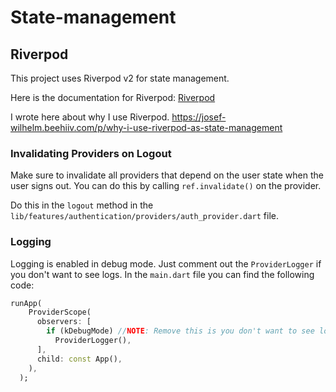 # State-management


## Riverpod

This project uses Riverpod v2 for state management.

Here is the documentation for Riverpod: [Riverpod](https://riverpod.dev/)

I wrote here about why I use Riverpod. 
https://josef-wilhelm.beehiiv.com/p/why-i-use-riverpod-as-state-management

### Invalidating Providers on Logout

Make sure to invalidate all providers that depend on the user state when the user signs out.
You can do this by calling `ref.invalidate()` on the provider.

Do this in the `logout` method in the `lib/features/authentication/providers/auth_provider.dart` file.


### Logging

Logging is enabled in debug mode.
Just comment out the `ProviderLogger` if you don't want to see logs.
In the `main.dart` file you can find the following code:

```dart
runApp(
    ProviderScope(
      observers: [
        if (kDebugMode) //NOTE: Remove this is you don't want to see logs
          ProviderLogger(),
      ],
      child: const App(),
    ),
  );
```